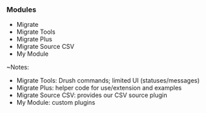 ### Modules

* Migrate
* Migrate Tools
* Migrate Plus
* Migrate Source CSV
* My Module

~Notes:

* Migrate Tools: Drush commands; limited UI (statuses/messages)
* Migrate Plus: helper code for use/extension and examples
* Migrate Source CSV: provides our CSV source plugin
* My Module: custom plugins
